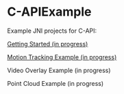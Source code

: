 C-APIExample
============

Example JNI projects for C-API:

[Getting Started (in progress)](https://github.com/ProjectTango/C-APIExample/wiki/Hello-Tango-JNI)

[Motion Tracking Example (in progress)](https://github.com/ProjectTango/C-APIExample/wiki/Creating-a-Motion-Tracking-Application)

Video Overlay Example (in progress)

Point Cloud Example (in progress)
